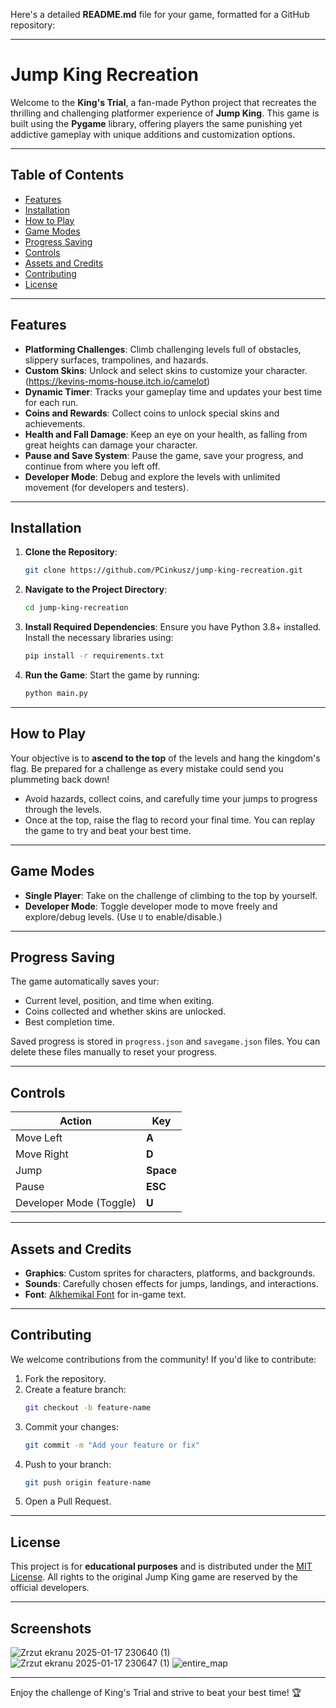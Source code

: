 Here's a detailed **README.md** file for your game, formatted for a GitHub repository:

---

# **Jump King Recreation**

Welcome to the **King's Trial**, a fan-made Python project that recreates the thrilling and challenging platformer experience of **Jump King**. This game is built using the **Pygame** library, offering players the same punishing yet addictive gameplay with unique additions and customization options.

---

## **Table of Contents**

- [Features](#features)
- [Installation](#installation)
- [How to Play](#how-to-play)
- [Game Modes](#game-modes)
- [Progress Saving](#progress-saving)
- [Controls](#controls)
- [Assets and Credits](#assets-and-credits)
- [Contributing](#contributing)
- [License](#license)

---

## **Features**

- **Platforming Challenges**: Climb challenging levels full of obstacles, slippery surfaces, trampolines, and hazards.
- **Custom Skins**: Unlock and select skins to customize your character. (https://kevins-moms-house.itch.io/camelot)
- **Dynamic Timer**: Tracks your gameplay time and updates your best time for each run.
- **Coins and Rewards**: Collect coins to unlock special skins and achievements.
- **Health and Fall Damage**: Keep an eye on your health, as falling from great heights can damage your character.
- **Pause and Save System**: Pause the game, save your progress, and continue from where you left off.
- **Developer Mode**: Debug and explore the levels with unlimited movement (for developers and testers).

---

## **Installation**

1. **Clone the Repository**:
   ```bash
   git clone https://github.com/PCinkusz/jump-king-recreation.git
   ```
2. **Navigate to the Project Directory**:
   ```bash
   cd jump-king-recreation
   ```
3. **Install Required Dependencies**:
   Ensure you have Python 3.8+ installed. Install the necessary libraries using:
   ```bash
   pip install -r requirements.txt
   ```
4. **Run the Game**:
   Start the game by running:
   ```bash
   python main.py
   ```

---

## **How to Play**

Your objective is to **ascend to the top** of the levels and hang the kingdom's flag. Be prepared for a challenge as every mistake could send you plummeting back down!

- Avoid hazards, collect coins, and carefully time your jumps to progress through the levels.
- Once at the top, raise the flag to record your final time. You can replay the game to try and beat your best time.

---

## **Game Modes**

- **Single Player**: Take on the challenge of climbing to the top by yourself.
- **Developer Mode**: Toggle developer mode to move freely and explore/debug levels. (Use `U` to enable/disable.)

---

## **Progress Saving**

The game automatically saves your:
- Current level, position, and time when exiting.
- Coins collected and whether skins are unlocked.
- Best completion time.

Saved progress is stored in `progress.json` and `savegame.json` files. You can delete these files manually to reset your progress.

---

## **Controls**

| Action                     | Key                     |
|----------------------------|-------------------------|
| Move Left                  | **A**                  |
| Move Right                 | **D**                  |
| Jump                       | **Space**              |
| Pause                      | **ESC**                |
| Developer Mode (Toggle)    | **U**                  |

---

## **Assets and Credits**

- **Graphics**: Custom sprites for characters, platforms, and backgrounds.
- **Sounds**: Carefully chosen effects for jumps, landings, and interactions.
- **Font**: [Alkhemikal Font](https://www.dafont.com/alkhemikal.font) for in-game text.

---

## **Contributing**

We welcome contributions from the community! If you'd like to contribute:

1. Fork the repository.
2. Create a feature branch:
   ```bash
   git checkout -b feature-name
   ```
3. Commit your changes:
   ```bash
   git commit -m "Add your feature or fix"
   ```
4. Push to your branch:
   ```bash
   git push origin feature-name
   ```
5. Open a Pull Request.

---

## **License**

This project is for **educational purposes** and is distributed under the [MIT License](LICENSE). All rights to the original Jump King game are reserved by the official developers.

---

## **Screenshots**


![Zrzut ekranu 2025-01-17 230640 (1)](https://github.com/user-attachments/assets/60a8ca05-19c1-4ad0-9d48-cd5d8cf7f502)
![Zrzut ekranu 2025-01-17 230647 (1)](https://github.com/user-attachments/assets/709a358d-f6e1-4b02-b8c2-922625cded39)
![entire_map](https://github.com/user-attachments/assets/6e90469c-8341-4775-a98f-3e447ca1e0c1)



--- 

Enjoy the challenge of King's Trial and strive to beat your best time! 🏆
